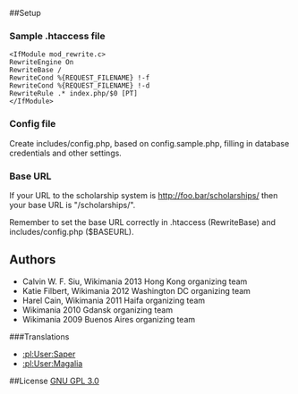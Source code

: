 ##Setup

### Sample .htaccess file

```
<IfModule mod_rewrite.c>
RewriteEngine On
RewriteBase /
RewriteCond %{REQUEST_FILENAME} !-f
RewriteCond %{REQUEST_FILENAME} !-d
RewriteRule .* index.php/$0 [PT]
</IfModule>
```

### Config file

Create includes/config.php, based on config.sample.php, filling in database credentials and other settings.

### Base URL

If your URL to the scholarship system is 
 http://foo.bar/scholarships/
then your base URL is "/scholarships/".

Remember to set the base URL correctly in .htaccess (RewriteBase) and includes/config.php ($BASEURL).

## Authors
* Calvin W. F. Siu, Wikimania 2013 Hong Kong organizing team
* Katie Filbert, Wikimania 2012 Washington DC organizing team
* Harel Cain, Wikimania 2011 Haifa organizing team
* Wikimania 2010 Gdansk organizing team
* Wikimania 2009 Buenos Aires organizing team

###Translations
* [:pl:User:Saper](http://pl.wikipedia.org/wiki/User:Saper "Saper")
* [:pl:User:Magalia](http://pl.wikipedia.org/wiki/User:Magalia "Magalia")

##License
[GNU GPL 3.0](www.gnu.org/copyleft/gpl.html "GNU GPL 3.0")
